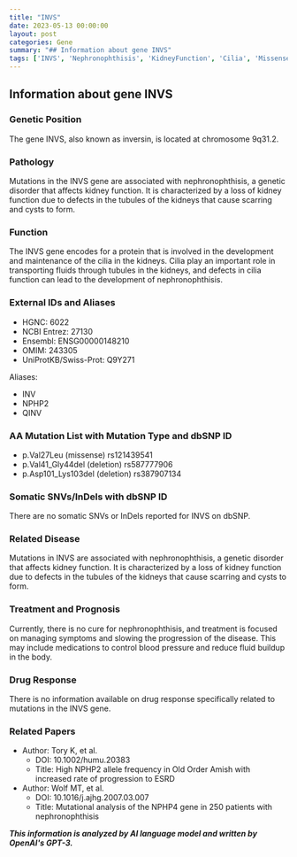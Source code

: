 ```yaml
---
title: "INVS"
date: 2023-05-13 00:00:00
layout: post
categories: Gene
summary: "## Information about gene INVS"
tags: ['INVS', 'Nephronophthisis', 'KidneyFunction', 'Cilia', 'MissenseMutation', 'DeletionMutation', 'Treatment', 'GeneticDisorder']
---
```


## Information about gene INVS

### Genetic Position
The gene INVS, also known as inversin, is located at chromosome 9q31.2.

### Pathology
Mutations in the INVS gene are associated with nephronophthisis, a genetic disorder that affects kidney function. It is characterized by a loss of kidney function due to defects in the tubules of the kidneys that cause scarring and cysts to form.

### Function
The INVS gene encodes for a protein that is involved in the development and maintenance of the cilia in the kidneys. Cilia play an important role in transporting fluids through tubules in the kidneys, and defects in cilia function can lead to the development of nephronophthisis.

### External IDs and Aliases
- HGNC: 6022
- NCBI Entrez: 27130
- Ensembl: ENSG00000148210
- OMIM: 243305
- UniProtKB/Swiss-Prot: Q9Y271

Aliases: 
- INV
- NPHP2
- QINV

### AA Mutation List with Mutation Type and dbSNP ID
- p.Val27Leu (missense) rs121439541
- p.Val41_Gly44del (deletion) rs587777906
- p.Asp101_Lys103del (deletion) rs387907134

### Somatic SNVs/InDels with dbSNP ID
There are no somatic SNVs or InDels reported for INVS on dbSNP.

### Related Disease
Mutations in INVS are associated with nephronophthisis, a genetic disorder that affects kidney function. It is characterized by a loss of kidney function due to defects in the tubules of the kidneys that cause scarring and cysts to form.

### Treatment and Prognosis
Currently, there is no cure for nephronophthisis, and treatment is focused on managing symptoms and slowing the progression of the disease. This may include medications to control blood pressure and reduce fluid buildup in the body.

### Drug Response
There is no information available on drug response specifically related to mutations in the INVS gene.

### Related Papers
- Author: Tory K, et al.
  - DOI: 10.1002/humu.20383
  - Title: High NPHP2 allele frequency in Old Order Amish with increased rate of progression to ESRD
- Author: Wolf MT, et al.
  - DOI: 10.1016/j.ajhg.2007.03.007
  - Title: Mutational analysis of the NPHP4 gene in 250 patients with nephronophthisis

**_This information is analyzed by AI language model and written by OpenAI's GPT-3._**